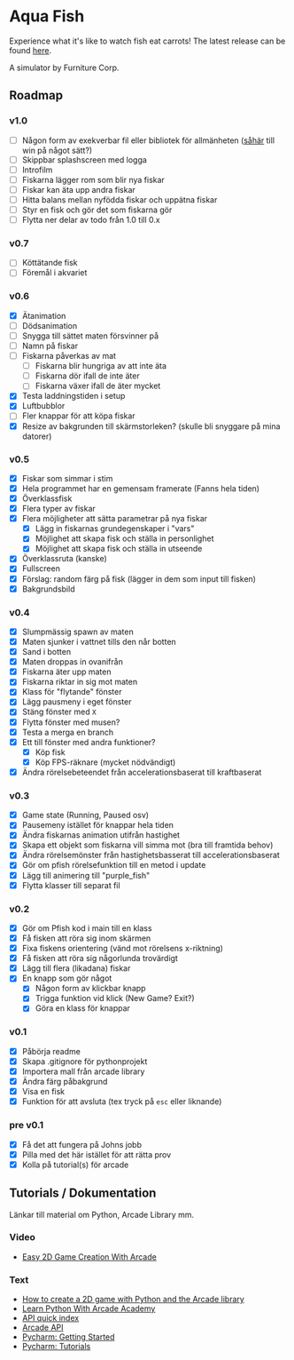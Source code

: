 # Aqua Fish

Experience what it's like to watch fish eat carrots! The latest release can be found [here](https://github.com/owlnical/fc-aqua-fish/releases).

A simulator by Furniture Corp.

## Roadmap

### v1.0

- [ ] Någon form av exekverbar fil eller bibliotek för allmänheten ([såhär](http://arcade.academy/examples/pyinstaller.html) till win på något sätt?)
- [ ] Skippbar splashscreen med logga
- [ ] Introfilm
- [ ] Fiskarna lägger rom som blir nya fiskar
- [ ] Fiskar kan äta upp andra fiskar
- [ ] Hitta balans mellan nyfödda fiskar och uppätna fiskar
- [ ] Styr en fisk och gör det som fiskarna gör
- [ ] Flytta ner delar av todo från 1.0 till 0.x

### v0.7
- [ ] Köttätande fisk
- [ ] Föremål i akvariet

### v0.6
- [x] Ätanimation
- [ ] Dödsanimation
- [ ] Snygga till sättet maten försvinner på
- [ ] Namn på fiskar
- [ ] Fiskarna påverkas av mat
  - [ ] Fiskarna blir hungriga av att inte äta
  - [ ] Fiskarna dör ifall de inte äter
  - [ ] Fiskarna växer ifall de äter mycket
- [x] Testa laddningstiden i setup
- [x] Luftbubblor
- [ ] Fler knappar för att köpa fiskar
- [x] Resize av bakgrunden till skärmstorleken? (skulle bli snyggare på mina datorer)

### v0.5

- [x] Fiskar som simmar i stim
- [x] Hela programmet har en gemensam framerate (Fanns hela tiden)
- [x] Överklassfisk
- [x] Flera typer av fiskar
- [x] Flera möjligheter att sätta parametrar på nya fiskar
  -[x] Lägg in fiskarnas grundegenskaper i "vars"
  -[x] Möjlighet att skapa fisk och ställa in personlighet
  -[x] Möjlighet att skapa fisk och ställa in utseende
- [x] Överklassruta (kanske)
- [x] Fullscreen
- [x] Förslag: random färg på fisk (lägger in dem som input till fisken)
- [x] Bakgrundsbild

### v0.4

- [x] Slumpmässig spawn av maten
- [x] Maten sjunker i vattnet tills den når botten
- [x] Sand i botten
- [x] Maten droppas in ovanifrån
- [x] Fiskarna äter upp maten
- [x] Fiskarna riktar in sig mot maten
- [x] Klass för "flytande" fönster
- [x] Lägg pausmeny i eget fönster
- [x] Stäng fönster med `X`
- [x] Flytta fönster med musen?
- [x] Testa a merga en branch
- [x] Ett till fönster med andra funktioner?
  - [x] Köp fisk
  - [x] Köp FPS-räknare (mycket nödvändigt)
- [x] Ändra rörelsebeteendet från accelerationsbaserat till kraftbaserat

### v0.3

- [x] Game state (Running, Paused osv)
- [x] Pausemeny istället för knappar hela tiden
- [x] Ändra fiskarnas animation utifrån hastighet
- [x] Skapa ett objekt som fiskarna vill simma mot (bra till framtida behov)
- [x] Ändra rörelsemönster från hastighetsbasserat till accelerationsbaserat
- [x] Gör om pfish rörelsefunktion till en metod i update
- [x] Lägg till animering till "purple_fish"
- [x] Flytta klasser till separat fil

### v0.2
- [x] Gör om Pfish kod i main till en klass
- [x] Få fisken att röra sig inom skärmen
- [x] Fixa fiskens orientering (vänd mot rörelsens x-riktning)
- [x] Få fisken att röra sig någorlunda trovärdigt
- [x] Lägg till flera (likadana) fiskar
- [x] En knapp som gör något
  - [x] Någon form av klickbar knapp
  - [x] Trigga funktion vid klick (New Game? Exit?)
  - [x] Göra en klass för knappar

### v0.1

- [x] Påbörja readme
- [x] Skapa .gitignore för pythonprojekt
- [x] Importera mall från arcade library
- [x] Ändra färg påbakgrund
- [x] Visa en fisk
- [x] Funktion för att avsluta (tex tryck på `esc` eller liknande)

### pre v0.1

- [x] Få det att fungera på Johns jobb
- [x] Pilla med det här istället för att rätta prov
- [x] Kolla på tutorial(s) för arcade

## Tutorials / Dokumentation

Länkar till material om Python, Arcade Library mm.

### Video

- [Easy 2D Game Creation With Arcade](https://www.youtube.com/watch?v=8InKwiysVIk)

### Text

- [How to create a 2D game with Python and the Arcade library](https://opensource.com/article/18/4/easy-2d-game-creation-python-and-arcade)
- [Learn Python With Arcade Academy](https://arcade-book.readthedocs.io/en/latest/)
- [API quick index](http://arcade.academy/quick_index.html)
- [Arcade API](http://arcade.academy/arcade.html)
- [Pycharm: Getting Started](https://confluence.jetbrains.com/display/PYH/Getting+Started+with+PyCharm)
- [Pycharm: Tutorials](https://confluence.jetbrains.com/display/PYH/PyCharm+Tutorials)
